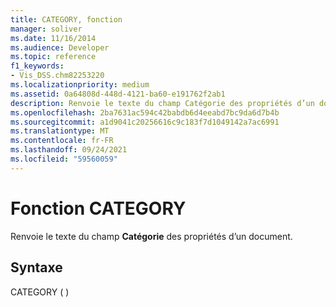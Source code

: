 ```yaml
---
title: CATEGORY, fonction
manager: soliver
ms.date: 11/16/2014
ms.audience: Developer
ms.topic: reference
f1_keywords:
- Vis_DSS.chm82253220
ms.localizationpriority: medium
ms.assetid: 0a64808d-448d-4121-ba60-e191762f2ab1
description: Renvoie le texte du champ Catégorie des propriétés d’un document.
ms.openlocfilehash: 2ba7631ac594c42babdb6d4eeabd7bc9da6d7b4b
ms.sourcegitcommit: a1d9041c20256616c9c183f7d1049142a7ac6991
ms.translationtype: MT
ms.contentlocale: fr-FR
ms.lasthandoff: 09/24/2021
ms.locfileid: "59560059"
---
```

# <a name="category-function"></a>Fonction CATEGORY

Renvoie le texte du champ **Catégorie** des propriétés d’un document. 
  
## <a name="syntax"></a>Syntaxe

CATEGORY ( )
  

